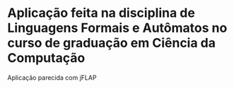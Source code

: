 # Aplicação feita na disciplina de Linguagens Formais e Autômatos no curso de graduação em Ciência da Computação

Aplicação parecida com jFLAP
